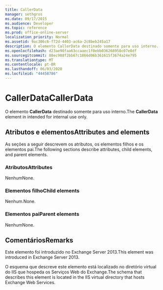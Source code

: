 ```yaml
---
title: CallerData
manager: sethgros
ms.date: 09/17/2015
ms.audience: Developer
ms.topic: reference
ms.prod: office-online-server
localization_priority: Normal
ms.assetid: 9ac306c6-f72d-4403-ac6a-2c8beb245a17
description: O elemento CallerData destinado somente para uso interno.
ms.openlocfilehash: d23ae90faa63ccaaec1f0ebb036268950c07e8df
ms.sourcegitcommit: 88ec988f2bb67c1866d06b361615f3674a24e795
ms.translationtype: MT
ms.contentlocale: pt-BR
ms.lasthandoff: 06/03/2020
ms.locfileid: "44458786"
---
```

# <a name="callerdata"></a><span data-ttu-id="89ec2-103">CallerData</span><span class="sxs-lookup"><span data-stu-id="89ec2-103">CallerData</span></span>

<span data-ttu-id="89ec2-104">O elemento **CallerData** destinado somente para uso interno.</span><span class="sxs-lookup"><span data-stu-id="89ec2-104">The **CallerData** element in intended for internal use only.</span></span> 

## <a name="attributes-and-elements"></a><span data-ttu-id="89ec2-105">Atributos e elementos</span><span class="sxs-lookup"><span data-stu-id="89ec2-105">Attributes and elements</span></span>

<span data-ttu-id="89ec2-106">As seções a seguir descrevem os atributos, os elementos filhos e os elementos pai.</span><span class="sxs-lookup"><span data-stu-id="89ec2-106">The following sections describe attributes, child elements, and parent elements.</span></span>
  
### <a name="attributes"></a><span data-ttu-id="89ec2-107">Atributos</span><span class="sxs-lookup"><span data-stu-id="89ec2-107">Attributes</span></span>

<span data-ttu-id="89ec2-108">Nenhum</span><span class="sxs-lookup"><span data-stu-id="89ec2-108">None.</span></span>
  
### <a name="child-elements"></a><span data-ttu-id="89ec2-109">Elementos filho</span><span class="sxs-lookup"><span data-stu-id="89ec2-109">Child elements</span></span>

<span data-ttu-id="89ec2-110">Nenhum.</span><span class="sxs-lookup"><span data-stu-id="89ec2-110">None.</span></span>
  
### <a name="parent-elements"></a><span data-ttu-id="89ec2-111">Elementos pai</span><span class="sxs-lookup"><span data-stu-id="89ec2-111">Parent elements</span></span>

<span data-ttu-id="89ec2-112">Nenhum</span><span class="sxs-lookup"><span data-stu-id="89ec2-112">None.</span></span>
  
## <a name="remarks"></a><span data-ttu-id="89ec2-113">Comentários</span><span class="sxs-lookup"><span data-stu-id="89ec2-113">Remarks</span></span>

<span data-ttu-id="89ec2-114">Este elemento foi introduzido no Exchange Server 2013.</span><span class="sxs-lookup"><span data-stu-id="89ec2-114">This element was introduced in Exchange Server 2013.</span></span>
  
<span data-ttu-id="89ec2-115">O esquema que descreve este elemento está localizado no diretório virtual do IIS que hospeda os Serviços Web do Exchange.</span><span class="sxs-lookup"><span data-stu-id="89ec2-115">The schema that describes this element is located in the IIS virtual directory that hosts Exchange Web Services.</span></span>
  

